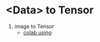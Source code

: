 # \<Data\> to Tensor 

1. image to Tensor 
    * [colab using](https://colab.research.google.com/github/DoranLyong/PyTorch-end2end/blob/master/Data_Representation_Using_Tensors/1_Image_data/image_to_Tensor.ipynb)